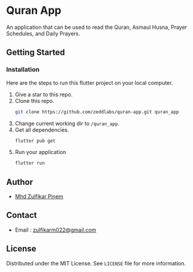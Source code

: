 # Quran App

An application that can be used to read the Quran, Asmaul Husna, Prayer Schedules, and Daily Prayers.

## Getting Started

### Installation

Here are the steps to run this flutter project on your local computer.

1. Give a star to this repo.
2. Clone this repo.
   ```sh
   git clone https://github.com/zeddlabs/quran-app.git quran_app
   ```
3. Change current working dir to `/quran_app`.
4. Get all dependencies.
   ```sh
   flutter pub get
   ```
5. Run your application
   ```sh
   flutter run
   ```

## Author

- [Mhd Zulfikar Pinem](https://github.com/zeddlabs)

## Contact

- Email : zulfikarm022@gmail.com

## License

Distributed under the MIT License. See `LICENSE` file for more information.
